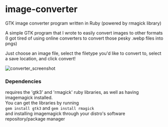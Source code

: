 # image-converter
GTK image converter program written in Ruby (powered by rmagick library)

A simple GTK program that I wrote to easily convert images to other formats
(I got tired of using online converters to convert those pesky .webp files into pngs)

Just choose an image file, select the filetype you'd like to convert to, select a save location, and click convert!

![converter_screenshot](https://user-images.githubusercontent.com/3527107/152915814-4acda7c6-3276-465c-aeb0-21f60d43e576.png)

<h3>Dependencies</h3>

requires the 'gtk3' and 'rmagick' ruby libraries, as well as having imagemagick installed.  
You can get the libraries by running  
```gem install gtk3``` and
```gem install rmagick```  
and installing imagemagick through your distro's software repository/package manager



